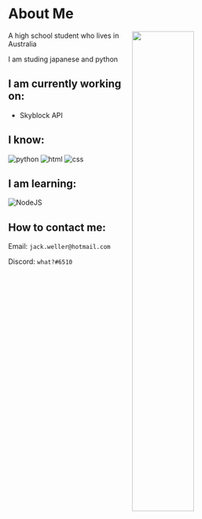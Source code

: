 # About Me

<img width="50%" align="right" src="https://github-readme-stats.vercel.app/api?username=What-Question-Mark&include_all_commits=true&show_icons=true&include_all_commits=true&theme=monokai&hide_border=True">

A high school student who lives in Australia

I am studing japanese and python

## I am currently working on:

- Skyblock API

## I know:

![python](https://img.shields.io/badge/-Python-4B8BBE?style=flat)
![html](https://img.shields.io/badge/-HTML-e34c26?style=flat)
![css](https://img.shields.io/badge/-CSS-264de4?style=flat)

## I am learning:

![NodeJS](https://img.shields.io/badge/-NodeJS-f7df1e?style=flat)

## How to contact me:

Email: `jack.weller@hotmail.com`

Discord: `what?#6510`
